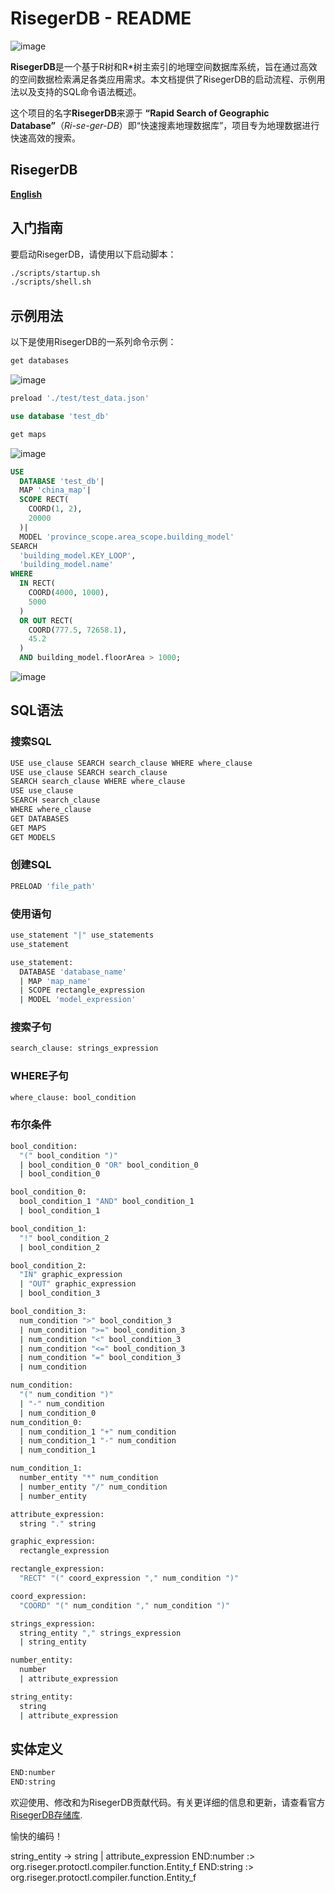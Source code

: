 # RisegerDB - README
![image](https://github.com/MuLeiSY2021/RisegerDB/assets/92205763/855c98f5-3be1-4071-aa0a-f3110833f027)

**RisegerDB**是一个基于R树和R*树主索引的地理空间数据库系统，旨在通过高效的空间数据检索满足各类应用需求。本文档提供了RisegerDB的启动流程、示例用法以及支持的SQL命令语法概述。

这个项目的名字**RisegerDB**来源于 **“Rapid Search of Geographic Database”**（*Ri-se-ger-DB*）即“快速搜素地理数据库”，项目专为地理数据进行快速高效的搜索。
## RisegerDB

**[English](README-eng.md)**  

## 入门指南

要启动RisegerDB，请使用以下启动脚本：

```bash
./scripts/startup.sh
./scripts/shell.sh
```

## 示例用法

以下是使用RisegerDB的一系列命令示例：
```sql
get databases
```
![image](https://github.com/MuLeiSY2021/RisegerDB/assets/92205763/726efafa-93e0-4c51-abec-28e48ae57030)

```sql
preload './test/test_data.json'

use database 'test_db'

get maps
```
![image](https://github.com/MuLeiSY2021/RisegerDB/assets/92205763/2024c928-708f-457d-8f1f-d498c841953a)

```sql
USE		
  DATABASE 'test_db'|		
  MAP 'china_map'|		
  SCOPE RECT(		
    COORD(1, 2),		
    20000		
  )|		
  MODEL 'province_scope.area_scope.building_model'		
SEARCH		
  'building_model.KEY_LOOP',		
  'building_model.name'		
WHERE		
  IN RECT(		
    COORD(4000, 1000),		
    5000		
  )		
  OR OUT RECT(		
    COORD(777.5, 72658.1),		
    45.2		
  )		
  AND building_model.floorArea > 1000;
```

![image](https://github.com/MuLeiSY2021/RisegerDB/assets/92205763/e3897021-81fd-49ca-a585-72e1bf05fea8)


## SQL语法

### 搜索SQL

```bash
USE use_clause SEARCH search_clause WHERE where_clause
USE use_clause SEARCH search_clause
SEARCH search_clause WHERE where_clause
USE use_clause
SEARCH search_clause
WHERE where_clause
GET DATABASES
GET MAPS
GET MODELS
```

### 创建SQL

```bash
PRELOAD 'file_path'
```

### 使用语句

```bash
use_statement "|" use_statements
use_statement

use_statement:
  DATABASE 'database_name'
  | MAP 'map_name'
  | SCOPE rectangle_expression
  | MODEL 'model_expression'
```

### 搜索子句

```bash
search_clause: strings_expression
```

### WHERE子句

```bash
where_clause: bool_condition
```

### 布尔条件

```bash
bool_condition:
  "(" bool_condition ")"
  | bool_condition_0 "OR" bool_condition_0
  | bool_condition_0

bool_condition_0:
  bool_condition_1 "AND" bool_condition_1
  | bool_condition_1

bool_condition_1:
  "!" bool_condition_2
  | bool_condition_2

bool_condition_2:
  "IN" graphic_expression
  | "OUT" graphic_expression
  | bool_condition_3

bool_condition_3:
  num_condition ">" bool_condition_3
  | num_condition ">=" bool_condition_3
  | num_condition "<" bool_condition_3
  | num_condition "<=" bool_condition_3
  | num_condition "=" bool_condition_3
  | num_condition

num_condition:
  "(" num_condition ")"
  | "-" num_condition
  | num_condition_0
num_condition_0:
  | num_condition_1 "+" num_condition
  | num_condition_1 "-" num_condition
  | num_condition_1

num_condition_1:
  number_entity "*" num_condition
  | number_entity "/" num_condition
  | number_entity

attribute_expression:
  string "." string

graphic_expression:
  rectangle_expression

rectangle_expression:
  "RECT" "(" coord_expression "," num_condition ")"

coord_expression:
  "COORD" "(" num_condition "," num_condition ")"

strings_expression:
  string_entity "," strings_expression
  | string_entity

number_entity:
  number
  | attribute_expression

string_entity:
  string
  | attribute_expression
```

## 实体定义

```bash
END:number
END:string
```

欢迎使用、修改和为RisegerDB贡献代码。有关更详细的信息和更新，请查看官方 [RisegerDB存储库](https://github.com/your_username/risegerdb).

愉快的编码！

string_entity -> string
| attribute_expression
END:number :> org.riseger.protoctl.compiler.function.Entity_f
END:string :> org.riseger.protoctl.compiler.function.Entity_f
